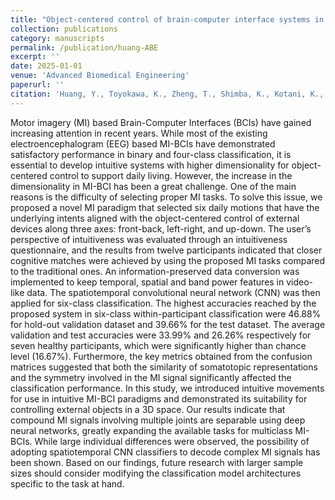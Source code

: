 ```yaml
---
title: "Object-centered control of brain-computer interface systems in three-dimensional spaces using an intuitive motor imagery paradigm"
collection: publications
category: manuscripts
permalink: /publication/huang-ABE
excerpt: ''
date: 2025-01-01
venue: 'Advanced Biomedical Engineering'
paperurl: ''
citation: 'Huang, Y., Toyokawa, K., Zheng, T., Shimba, K., Kotani, K., & Jimbo, Y. Object-centered control of brain-computer interface systems in three-dimensional spaces using an intuitive motor imagery paradigm. Adv. Biomed. Eng. In press'
---
```


Motor imagery (MI) based Brain-Computer Interfaces (BCIs) have gained increasing attention in recent years. While most of the existing electroencephalogram (EEG) based MI-BCIs have demonstrated satisfactory performance in binary and four-class classification, it is essential to develop intuitive systems with higher dimensionality for object-centered control to support daily living. However, the increase in the  dimensionality in MI-BCI has been a great challenge. One of the main reasons is the difficulty of selecting proper MI tasks. To solve this issue, we proposed a novel MI paradigm that selected six daily motions that have the underlying intents aligned with the object-centered control of external devices along three axes: front-back, left-right, and up-down. The user’s perspective of intuitiveness was evaluated through an intuitiveness questionnaire, and the results from twelve participants indicated that closer cognitive matches were achieved by using the proposed MI tasks compared to the traditional ones. An information-preserved data conversion was implemented to keep temporal, spatial and band power features in video-like data. The spatiotemporal convolutional neural network (CNN) was then applied for six-class classification. The highest accuracies reached by the proposed system in six-class within-participant classification were 46.88% for hold-out validation dataset and 39.66% for the test dataset. The average validation and test accuracies were 33.99% and 26.26% respectively for seven healthy participants, which were significantly higher than chance level (16.67%). Furthermore, the key metrics obtained from the confusion matrices suggested that both the similarity of somatotopic representations and the symmetry involved in the MI signal significantly affected the classification performance. In this study, we introduced intuitive movements for use in intuitive MI-BCI paradigms and demonstrated its suitability for controlling external objects in a 3D space. Our results indicate that compound MI signals involving multiple joints are separable using deep neural networks, greatly expanding the available tasks for multiclass MI-BCIs. While large individual differences were observed, the possibility of adopting spatiotemporal CNN classifiers to decode complex MI signals has been shown. Based on our findings, future research with larger sample sizes should consider modifying the classification model architectures specific to the task at hand.